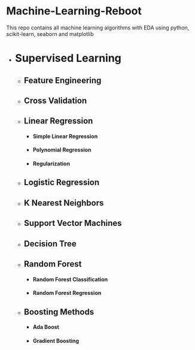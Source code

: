 # Machine-Learning-Reboot

This repo contains all machine learning algorithms with EDA using python, scikit-learn, seaborn and matplotlib

- # Supervised Learning
  - ## Feature Engineering
  - ## Cross Validation
  - ## Linear Regression
    - #### Simple Linear Regression
    - #### Polynomial Regression
    - #### Regularization
  - ## Logistic Regression
  - ## K Nearest Neighbors
  - ## Support Vector Machines
  - ## Decision Tree
  - ## Random Forest
    - #### Random Forest Classification
    - #### Random Forest Regression
  - ## Boosting Methods
    - #### Ada Boost
    - #### Gradient Boosting

